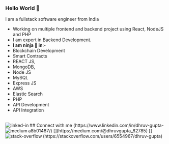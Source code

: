 ### Hello World 👋
I am a fullstack software engineer from India
- Working on multiple frontend and backend project using React, NodeJS and PHP
- I am expert in Backend Development.
- **I am ninja 🥷  in**:- 
- Blockchain Development
- Smart Contracts
- REACT JS,  
- MongoDB,  
- Node JS 
- MySQL 
- Express JS 
- AWS 
- Elastic Search 
- PHP 
- API Development 
- API Integration 
<br>
## Connect with me
<img align="left" alt="linked-in" src="https://img.shields.io/badge/linkedin-%230077B5.svg?&style=for-the-badge&logo=linkedin&logoColor=white" />(https://www.linkedin.com/in/dhruv-gupta-a8b01487/)
[<img align="left" alt="medium" src="https://img.shields.io/badge/medium-%2312100E.svg?&style=for-the-badge&logo=medium&logoColor=white" />](https://medium.com/@dhruvgupta_82785)
[<img align="left" alt="stack-overflow" src="https://img.shields.io/badge/stack%20overflow-FE7A16?logo=stack-overflow&logoColor=white&style=for-the-badge" />](https://stackoverflow.com/users/6554967/dhruv-gupta)
<br>
<br>
